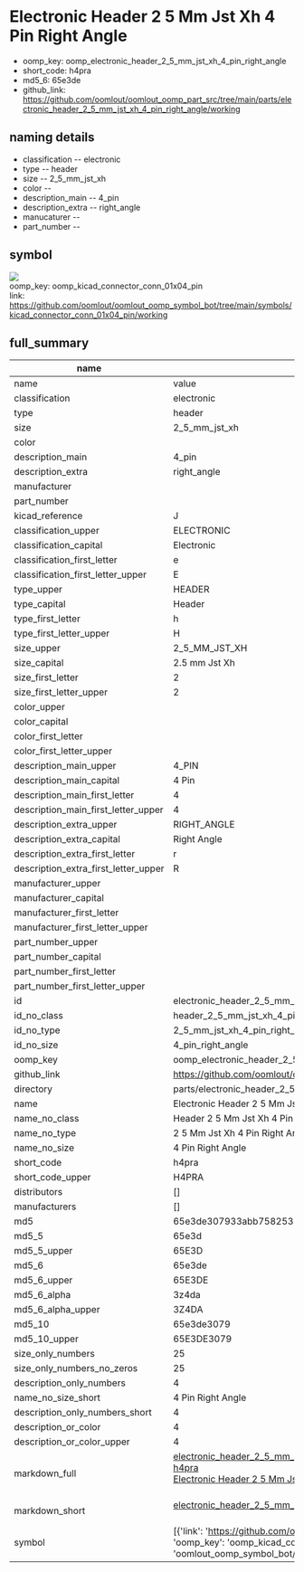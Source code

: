 # Electronic Header 2 5 Mm Jst Xh 4 Pin Right Angle

  
* oomp_key: oomp_electronic_header_2_5_mm_jst_xh_4_pin_right_angle 
* short_code: h4pra
* md5_6: 65e3de  
* github_link: https://github.com/oomlout/oomlout_oomp_part_src/tree/main/parts/electronic_header_2_5_mm_jst_xh_4_pin_right_angle/working  
## naming details
* classification -- electronic
* type -- header
* size -- 2_5_mm_jst_xh
* color -- 
* description_main -- 4_pin
* description_extra -- right_angle
* manucaturer -- 
* part_number -- 



## symbol

![](symbol/{index}}/working/working_600.png)  
oomp_key: oomp_kicad_connector_conn_01x04_pin  
link: https://github.com/oomlout/oomlout_oomp_symbol_bot/tree/main/symbols/kicad_connector_conn_01x04_pin/working  


## full_summary
| name | value | 
| --- | --- | 
| name | value | 
| classification | electronic | 
| type | header | 
| size | 2_5_mm_jst_xh | 
| color |  | 
| description_main | 4_pin | 
| description_extra | right_angle | 
| manufacturer |  | 
| part_number |  | 
| kicad_reference | J | 
| classification_upper | ELECTRONIC | 
| classification_capital | Electronic | 
| classification_first_letter | e | 
| classification_first_letter_upper | E | 
| type_upper | HEADER | 
| type_capital | Header | 
| type_first_letter | h | 
| type_first_letter_upper | H | 
| size_upper | 2_5_MM_JST_XH | 
| size_capital | 2.5 mm Jst Xh | 
| size_first_letter | 2 | 
| size_first_letter_upper | 2 | 
| color_upper |  | 
| color_capital |  | 
| color_first_letter |  | 
| color_first_letter_upper |  | 
| description_main_upper | 4_PIN | 
| description_main_capital | 4 Pin | 
| description_main_first_letter | 4 | 
| description_main_first_letter_upper | 4 | 
| description_extra_upper | RIGHT_ANGLE | 
| description_extra_capital | Right Angle | 
| description_extra_first_letter | r | 
| description_extra_first_letter_upper | R | 
| manufacturer_upper |  | 
| manufacturer_capital |  | 
| manufacturer_first_letter |  | 
| manufacturer_first_letter_upper |  | 
| part_number_upper |  | 
| part_number_capital |  | 
| part_number_first_letter |  | 
| part_number_first_letter_upper |  | 
| id | electronic_header_2_5_mm_jst_xh_4_pin_right_angle | 
| id_no_class | header_2_5_mm_jst_xh_4_pin_right_angle | 
| id_no_type | 2_5_mm_jst_xh_4_pin_right_angle | 
| id_no_size | 4_pin_right_angle | 
| oomp_key | oomp_electronic_header_2_5_mm_jst_xh_4_pin_right_angle | 
| github_link | https://github.com/oomlout/oomlout_oomp_part_src/tree/main/parts/electronic_header_2_5_mm_jst_xh_4_pin_right_angle/working | 
| directory | parts/electronic_header_2_5_mm_jst_xh_4_pin_right_angle | 
| name | Electronic Header 2 5 Mm Jst Xh 4 Pin Right Angle | 
| name_no_class | Header 2 5 Mm Jst Xh 4 Pin Right Angle | 
| name_no_type | 2 5 Mm Jst Xh 4 Pin Right Angle | 
| name_no_size | 4 Pin Right Angle | 
| short_code | h4pra | 
| short_code_upper | H4PRA | 
| distributors | [] | 
| manufacturers | [] | 
| md5 | 65e3de307933abb7582531a77f517b19 | 
| md5_5 | 65e3d | 
| md5_5_upper | 65E3D | 
| md5_6 | 65e3de | 
| md5_6_upper | 65E3DE | 
| md5_6_alpha | 3z4da | 
| md5_6_alpha_upper | 3Z4DA | 
| md5_10 | 65e3de3079 | 
| md5_10_upper | 65E3DE3079 | 
| size_only_numbers | 25 | 
| size_only_numbers_no_zeros | 25 | 
| description_only_numbers | 4 | 
| name_no_size_short | 4 Pin Right Angle | 
| description_only_numbers_short | 4 | 
| description_or_color | 4 | 
| description_or_color_upper | 4 | 
| markdown_full | [electronic_header_2_5_mm_jst_xh_4_pin_right_angle](https://github.com/oomlout/oomlout_oomp_part_src/tree/main/parts/electronic_header_2_5_mm_jst_xh_4_pin_right_angle/working)<br>[h4pra](https://github.com/oomlout/oomlout_oomp_part_src/tree/main/parts/electronic_header_2_5_mm_jst_xh_4_pin_right_angle/working)<br>[Electronic Header 2 5 Mm Jst Xh 4 Pin Right Angle](https://github.com/oomlout/oomlout_oomp_part_src/tree/main/parts/electronic_header_2_5_mm_jst_xh_4_pin_right_angle/working)<br><br> | 
| markdown_short | [electronic_header_2_5_mm_jst_xh_4_pin_right_angle](https://github.com/oomlout/oomlout_oomp_part_src/tree/main/parts/electronic_header_2_5_mm_jst_xh_4_pin_right_angle/working)<br><br> | 
| symbol | [{'link': 'https://github.com/oomlout/oomlout_oomp_symbol_bot/tree/main/symbols/kicad_connector_conn_01x04_pin', 'oomp_key': 'oomp_kicad_connector_conn_01x04_pin', 'directory': 'oomlout_oomp_symbol_bot/symbols/kicad_connector_conn_01x04_pin//working/working.kicad_sym', 'index': 0}] | 
